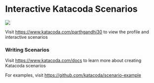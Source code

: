 # Interactive Katacoda Scenarios

[![](http://shields.katacoda.com/katacoda/parthgandhi30/count.svg)](https://www.katacoda.com/parthgandhi30 "Get your profile on Katacoda.com")

Visit https://www.katacoda.com/parthgandhi30 to view the profile and interactive scenarios

### Writing Scenarios
Visit https://www.katacoda.com/docs to learn more about creating Katacoda scenarios

For examples, visit https://github.com/katacoda/scenario-example
